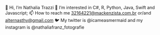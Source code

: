 👋 Hi, I’m Nathalia Trazzi
👀 I’m interested in C#, R, Python, Java, Swift and Javascript;
📫 How to reach me 32164221@mackenzista.com.br or/and alternasthy@gmail.com
🐦 My twitter is @icameasmermaid and my instagram is @nathaliafranz_fotografie

